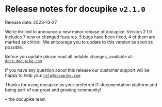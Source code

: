 # Release notes for docupike `v2.1.0`

Release date: 2023-10-27

We're thrilled to announce a new minor release of docupike. Version 2.1.0 includes 7 new or changed features. 5 bugs have been fixed, 4 of them are marked as critical. We encourage you to update to this version as soon as possible.

Before you update please read all notable changes, available at: [`docs.docupike.com`](https://docs.docupike.com/ref/changelog.html)

If you have any question about this release our customer support will be happy to help you: [`help@docupike.com`](mailto:help@docupike.com)

Thanks for using docupike as your preferred IT documentation platform and being part of our great and growing community!

– the docupike team
